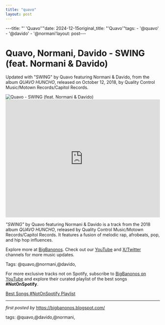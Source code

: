```yaml
---
title: "quavo"
layout: post
---
```

---title: "' 'Quavo''"date: 2024-12-15original_title: "'Quavo'"tags:  - '@quavo'  - '@davido'  - '@normani'layout: post---<!-- Title of the Post --><h1 >Quavo, Normani, Davido - SWING (feat. Normani & Davido)</h1> <!-- Introductory Text --><p >Updated with "SWING" by Quavo featuring Normani & Davido, from the album *QUAVO HUNCHO*, released on October 12, 2018, by Quality Control Music/Motown Records/Capitol Records.</p> <!-- Featured Image --><div > <img src="https://i1.sndcdn.com/avatars-uy4rKuUjvzDbDWye-ZtO6dg-t240x240.jpg" alt="Quavo - SWING (feat. Normani & Davido)" /></div> <!-- YouTube Video Embed --><div > <iframe width="100%" height="385" src="https://www.youtube.com/embed/6eRMhZz4aHg" title="Normani - SWING (Audio) feat. Quavo, Davido" frameborder="0" allow="accelerometer; autoplay; clipboard-write; encrypted-media; gyroscope; picture-in-picture; web-share" referrerpolicy="strict-origin-when-cross-origin" allowfullscreen></iframe></div> <!-- Song Information --><div > <p><em>"SWING"</em> by Quavo featuring Normani & Davido is a track from the 2018 album *QUAVO HUNCHO*, released by Quality Control Music/Motown Records/Capitol Records. It features a fusion of melodic rap, afrobeats, pop, and hip hop influences.</p></div> <!-- Footer Links --><div > <p>Explore more at <a href="https://bigbanonos.blogspot.com/" target="_blank">BigBanonos</a>. Check out our <a href="https://www.youtube.com/@BigBanonos" target="_blank">YouTube</a> and <a href="https://x.com/bigbanonos" target="_blank">X/Twitter</a> channels for more music updates.</p></div> <!-- Tags --><p >Tags: @quavo,@normani,@davido,</p><!--Subscribe and Playlist Links--><div>    <p>For more exclusive tracks not on Spotify, subscribe to <a href="https://www.youtube.com/@BigBanonos" target="_blank">BigBanonos on YouTube</a> and explore their curated playlist of the best songs <strong>#NotOnSpotify</strong>.</p>    <p><a href="https://www.youtube.com/playlist?list=PLtuNtuTatqI0kFahUCbtbfenC_ET5O_tr" target="_blank">Best Songs #NotOnSpotify Playlist<br /></a></p></div><hr /><p><em>first posted by</em> <a href="https://bigbanonos.blogspot.com/" rel="noopener" target="_new">https://bigbanonos.blogspot.com/</a></p><p>tags: @quavo,@davido,@normani,</p>